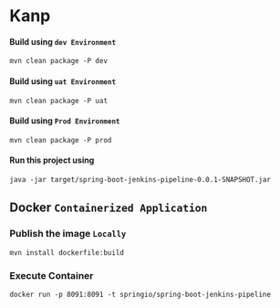 # Kanp

#### Build using `dev Environment`

    mvn clean package -P dev

#### Build using `uat Environment`

    mvn clean package -P uat

#### Build using `Prod Environment`

    mvn clean package -P prod


#### Run this project using

    java -jar target/spring-boot-jenkins-pipeline-0.0.1-SNAPSHOT.jar

## Docker `Containerized Application`

### Publish the image `Locally`

    mvn install dockerfile:build
    
### Execute Container
    
    docker run -p 8091:8091 -t springio/spring-boot-jenkins-pipeline
    
    